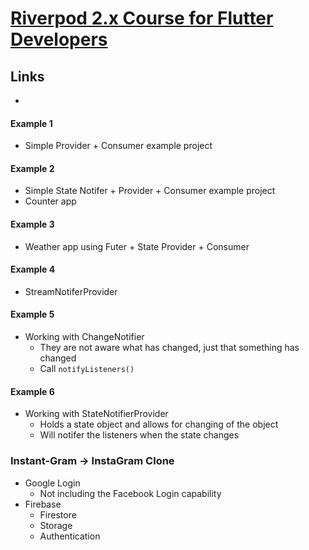 # [Riverpod 2.x Course for Flutter Developers](https://youtu.be/vtGCteFYs4M?si=cKf4Te5nwQGIv29y)

## Links
- []()

#### Example 1
- Simple Provider + Consumer example project
#### Example 2
- Simple State Notifer + Provider + Consumer example project
- Counter app
#### Example 3
- Weather app using Futer + State Provider + Consumer
#### Example 4
- StreamNotiferProvider
#### Example 5
- Working with ChangeNotifier
  - They are not aware what has changed, just that something has changed
  - Call `notifyListeners()`
#### Example 6
- Working with StateNotifierProvider
  - Holds a state object and allows for changing of the object
  - Will notifer the listeners when the state changes

### Instant-Gram -> InstaGram Clone
- Google Login
  - Not including the Facebook Login capability
- Firebase
  - Firestore
  - Storage
  - Authentication



